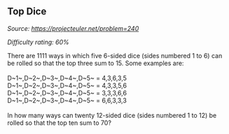 Top Dice
--------

*Source: https://projecteuler.net/problem=240*


*Difficulty rating: 60%*

There are 1111 ways in which five 6-sided dice (sides numbered 1 to 6)
can be rolled so that the top three sum to 15. Some examples are:\
\
 D~1~,D~2~,D~3~,D~4~,D~5~ = 4,3,6,3,5\
 D~1~,D~2~,D~3~,D~4~,D~5~ = 4,3,3,5,6\
 D~1~,D~2~,D~3~,D~4~,D~5~ = 3,3,3,6,6\
 D~1~,D~2~,D~3~,D~4~,D~5~ = 6,6,3,3,3\
\
 In how many ways can twenty 12-sided dice (sides numbered 1 to 12) be
rolled so that the top ten sum to 70?
